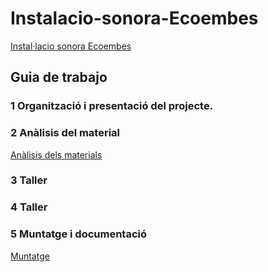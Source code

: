 # Instalacio-sonora-Ecoembes
[Instal·lacio sonora Ecoembes](https://github.com/arquesm/TdPiED/blob/master/Instalacio_sonora.md)

## Guia de trabajo

### 1 Organització i presentació del projecte.
### 2 Anàlisis del material
[Anàlisis dels materials](materials.md)
### 3 Taller
### 4 Taller
### 5 Muntatge i documentació
[Muntatge](materials.md)

